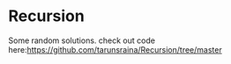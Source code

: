 # Recursion
Some random solutions.
check out code here:https://github.com/tarunsraina/Recursion/tree/master
